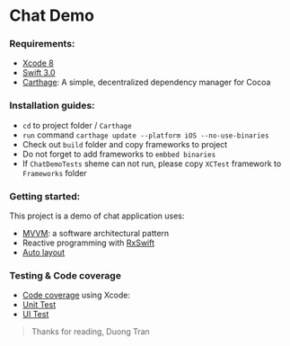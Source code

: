 # Chat Demo
### Requirements:
- [Xcode 8]
- [Swift 3.0]
- [Carthage]: A simple, decentralized dependency manager for Cocoa

### Installation guides:
- `cd` to project folder / `Carthage`
- `run` command `carthage update --platform iOS --no-use-binaries`
- Check out `build` folder and copy frameworks to project
- Do not forget to add frameworks to `embbed binaries`
- If `ChatDemoTests` sheme can not run, please copy `XCTest` framework to `Frameworks` folder

### Getting started:
This project is a demo of chat application uses:
- [MVVM]: a software architectural pattern
- Reactive programming with [RxSwift]
- [Auto layout]

### Testing & Code coverage
- [Code coverage] using Xcode: 
- [Unit Test]
- [UI Test]

> Thanks for reading,
> Duong Tran

[Carthage]: <https://github.com/Carthage/Carthage>
[RxSwift]: <https://github.com/ReactiveX/RxSwift>
[Swift 3.0]: <https://swift.org/>
[Xcode 8]: <https://developer.apple.com/services-account/download?path=/Developer_Tools/Xcode_8/Xcode_8.xip>
[MVVM]: <https://www.objc.io/issues/13-architecture/mvvm/>
[Auto layout]: <https://developer.apple.com/library/prerelease/content/documentation/UserExperience/Conceptual/AutolayoutPG/index.html>
[Code coverage]: <https://developer.apple.com/library/content/documentation/DeveloperTools/Conceptual/testing_with_xcode/chapters/07-code_coverage.html>
[Unit Test]: <https://developer.apple.com/library/content/documentation/DeveloperTools/Conceptual/testing_with_xcode/chapters/07-code_coverage.html>
[UI Test]: <https://developer.apple.com/library/content/documentation/DeveloperTools/Conceptual/testing_with_xcode/chapters/09-ui_testing.html>

